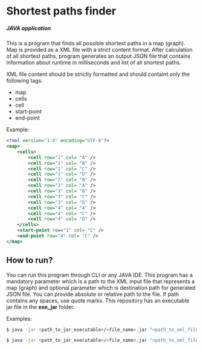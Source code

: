 # Shortest paths finder
##### *JAVA application*

This is a program that finds all possible shortest paths in a map (graph). 
Map is provided as a XML file with a strict content format. After calculation of all shortest paths, program generates an output JSON file that contains information about runtime in milliseconds and list of all shortest paths.

XML file content should be strictly formatted and should containt only the following tags:
- map
- cells
- cell
- start-point
- end-point

Example:
```xml
<?xml version="1.0" encoding="UTF-8"?>
<map>
	<cells>
		<cell row="1" col= "A" />
		<cell row="1" col= "B" />
		<cell row="1" col= "C" />
		<cell row="1" col= "D" />
		<cell row="2" col= "B" />
		<cell row="3" col= "A" />
		<cell row="3" col= "B" />
		<cell row="3" col= "C" />
		<cell row="3" col= "D" />		
		<cell row="4" col= "A" />
		<cell row="4" col= "C" />
		<cell row="4" col= "D" />		
	</cells>	
	<start-point row="1" col= "C" />
	<end-point row="4" col= "C" />
</map>
```

## How to run?

You can run this program through CLI or any JAVA IDE.
This program has a mandatory parameter which is a path to the XML input file that represents a map (graph) and optional parameter which is destination path for generated JSON file. 
You can provide absolute or relative path to the file. If path contains any spaces, use quote marks.
This repository has an executable jar file in the **exe_jar** folder.

Examples:
```sh
$ java -jar <path_to_jar_executable>/<file_name>.jar "<path_to_xml_file/<file_name>.xml" "<destination_path_for_output_file>"
```

```sh
$ java -jar <path_to_jar_executable>/<file_name>.jar "<path_to_xml_file/<file_name>.xml"
```


